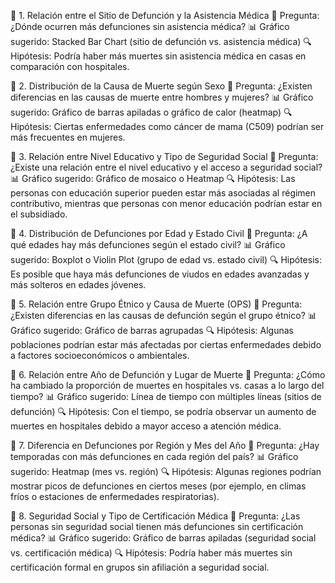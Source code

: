 
🔹 1. Relación entre el Sitio de Defunción y la Asistencia Médica
📌 Pregunta: ¿Dónde ocurren más defunciones sin asistencia médica?
📊 Gráfico sugerido: Stacked Bar Chart (sitio de defunción vs. asistencia médica)
🔍 Hipótesis: Podría haber más muertes sin asistencia médica en casas en comparación con hospitales.

🔹 2. Distribución de la Causa de Muerte según Sexo
📌 Pregunta: ¿Existen diferencias en las causas de muerte entre hombres y mujeres?
📊 Gráfico sugerido: Gráfico de barras apiladas o gráfico de calor (heatmap)
🔍 Hipótesis: Ciertas enfermedades como cáncer de mama (C509) podrían ser más frecuentes en mujeres.

🔹 3. Relación entre Nivel Educativo y Tipo de Seguridad Social
📌 Pregunta: ¿Existe una relación entre el nivel educativo y el acceso a seguridad social?
📊 Gráfico sugerido: Gráfico de mosaico o Heatmap
🔍 Hipótesis: Las personas con educación superior pueden estar más asociadas al régimen contributivo, mientras que personas con menor educación podrían estar en el subsidiado.

🔹 4. Distribución de Defunciones por Edad y Estado Civil
📌 Pregunta: ¿A qué edades hay más defunciones según el estado civil?
📊 Gráfico sugerido: Boxplot o Violin Plot (grupo de edad vs. estado civil)
🔍 Hipótesis: Es posible que haya más defunciones de viudos en edades avanzadas y más solteros en edades jóvenes.

🔹 5. Relación entre Grupo Étnico y Causa de Muerte (OPS)
📌 Pregunta: ¿Existen diferencias en las causas de defunción según el grupo étnico?
📊 Gráfico sugerido: Gráfico de barras agrupadas
🔍 Hipótesis: Algunas poblaciones podrían estar más afectadas por ciertas enfermedades debido a factores socioeconómicos o ambientales.

🔹 6. Relación entre Año de Defunción y Lugar de Muerte
📌 Pregunta: ¿Cómo ha cambiado la proporción de muertes en hospitales vs. casas a lo largo del tiempo?
📊 Gráfico sugerido: Línea de tiempo con múltiples líneas (sitios de defunción)
🔍 Hipótesis: Con el tiempo, se podría observar un aumento de muertes en hospitales debido a mayor acceso a atención médica.

🔹 7. Diferencia en Defunciones por Región y Mes del Año
📌 Pregunta: ¿Hay temporadas con más defunciones en cada región del país?
📊 Gráfico sugerido: Heatmap (mes vs. región)
🔍 Hipótesis: Algunas regiones podrían mostrar picos de defunciones en ciertos meses (por ejemplo, en climas fríos o estaciones de enfermedades respiratorias).

🔹 8. Seguridad Social y Tipo de Certificación Médica
📌 Pregunta: ¿Las personas sin seguridad social tienen más defunciones sin certificación médica?
📊 Gráfico sugerido: Gráfico de barras apiladas (seguridad social vs. certificación médica)
🔍 Hipótesis: Podría haber más muertes sin certificación formal en grupos sin afiliación a seguridad social.
